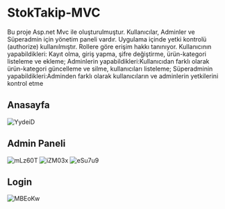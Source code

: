 # StokTakip-MVC
Bu proje Asp.net Mvc ile oluşturulmuştur. Kullanıcılar, Adminler ve Süperadmin için yönetim paneli vardır. Uygulama içinde yetki kontrolü (authorize) kullanılmıştır. Rollere göre erişim hakkı tanınıyor.
Kullanıcının yapabildikleri: Kayıt olma, giriş yapma, şifre değiştirme, ürün-kategori listeleme ve ekleme;
Adminlerin yapabildikleri:Kullanıcıdan farklı olarak ürün-kategori güncelleme ve silme, kullanıcıları listeleme;
Süperadminin yapabildikleri:Adminden farklı olarak kullanıcıların ve adminlerin yetkilerini kontrol etme
<h2>Anasayfa</h2>
<img class="my-4" src="https://i.hizliresim.com/YydeiD.png" alt="YydeiD">
<h2>Admin Paneli</h2>
<img class="my-4" src="https://i.hizliresim.com/mLz60T.png" alt="mLz60T">
<img class="my-4" src="https://i.hizliresim.com/iZM03x.png" alt="iZM03x">
<img class="my-4" src="https://i.hizliresim.com/eSu7u9.png" alt="eSu7u9">
<h2>Login</h2>
<img class="my-4" src="https://i.hizliresim.com/MBEoKw.png" alt="MBEoKw">
